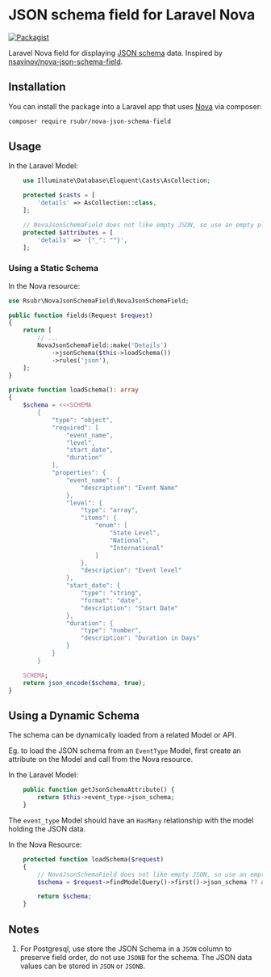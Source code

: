 # JSON schema field for Laravel Nova

[![Packagist](https://img.shields.io/packagist/dt/nsavinov/nova-json-schema-field.svg)](https://packagist.org/packages/nsavinov/nova-json-schema-field)

Laravel Nova field for displaying [JSON schema](https://json-schema.org/) data. Inspired by [nsavinov/nova-json-schema-field](https://packagist.org/packages/nsavinov/nova-json-schema-field).

## Installation

You can install the package into a Laravel app that uses [Nova](https://nova.laravel.com) via composer:

```bash
composer require rsubr/nova-json-schema-field
```

## Usage

In the Laravel Model:

```php
    use Illuminate\Database\Eloquent\Casts\AsCollection;

    protected $casts = [
        'details' => AsCollection::class,
    ];

    // NovaJsonSchemaField does not like empty JSON, so use an empty placeholder
    protected $attributes = [
        'details' => '{"_": ""}',
    ];
```

### Using a Static Schema

In the Nova resource:

```php
use Rsubr\NovaJsonSchemaField\NovaJsonSchemaField;

public function fields(Request $request)
{
    return [
        // ...
        NovaJsonSchemaField::make('Details')
            ->jsonSchema($this->loadSchema())
            ->rules('json'),
    ];
}

private function loadSchema(): array
{
    $schema = <<<SCHEMA
        {
            "type": "object",
            "required": [
                "event_name",
                "level",
                "start_date",
                "duration"
            ],
            "properties": {
                "event_name": {
                    "description": "Event Name"
                },
                "level": {
                    "type": "array",
                    "items": {
                        "enum": [
                            "State Level",
                            "National",
                            "International"
                        ]
                    },
                    "description": "Event level"
                },
                "start_date": {
                    "type": "string",
                    "format": "date",
                    "description": "Start Date"
                },
                "duration": {
                    "type": "number",
                    "description": "Duration in Days"
                }
            }
        }

    SCHEMA;
    return json_encode($schema, true);
}
```

## Using a Dynamic Schema
The schema can be dynamically loaded from a related Model or API.

Eg. to load the JSON schema from an `EventType` Model, first create an attribute on the Model and call from the Nova resource.

In the Laravel Model:

```php
    public function getJsonSchemaAttribute() {
        return $this->event_type->json_schema;
    }
```

The `event_type` Model should have an `HasMany` relationship with the model holding the JSON data.


In the Nova Resource:

```php
    protected function loadSchema($request)
    {
        // NovaJsonSchemaField does not like empty JSON, so use an empty placeholder
        $schema = $request->findModelQuery()->first()->json_schema ?? array();

        return $schema;
    }
```

## Notes
1. For Postgresql, use store the JSON Schema in a `JSON` column to preserve field order, do not use `JSONB` for the schema. The JSON data values can be stored in `JSON` or `JSONB`.
